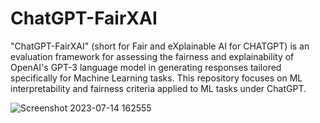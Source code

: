 # ChatGPT-FairXAI
"ChatGPT-FairXAI" (short for Fair and eXplainable AI for CHATGPT) is an evaluation framework for assessing the fairness and explainability of OpenAI's GPT-3 language model in generating responses tailored specifically for Machine Learning tasks. This repository focuses on ML interpretability and fairness criteria applied to ML tasks under ChatGPT. 





![Screenshot 2023-07-14 162555](https://github.com/yasdel/ChatGPT-FairXAI/assets/12104758/752299a0-354b-4b6a-a734-5ca8b0e0b36a)
